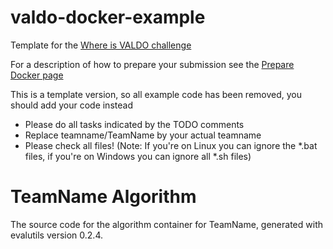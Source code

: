 # valdo-docker-example

Template for the [Where is VALDO challenge](https://valdo.grand-challenge.org/)

For a description of how to prepare your submission see the [Prepare Docker page](https://valdo.grand-challenge.org/Docker/)

This is a template version, so all example code has been removed, you should add your code instead  
- Please do all tasks indicated by the TODO comments
- Replace teamname/TeamName by your actual teamname
- Please check all files! (Note: If you're on Linux you can ignore the *.bat files, if you're on Windows you can ignore all *.sh files)

# TeamName Algorithm

The source code for the algorithm container for
TeamName, generated with
evalutils version 0.2.4.

